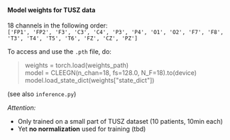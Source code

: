 #### Model weights for TUSZ data

18 channels in the following order: \
`['FP1', 'FP2', 'F3', 'C3', 'C4', 'P3', 'P4', 'O1', 'O2', 'F7', 'F8', 'T3', 'T4', 'T5', 'T6', 'FZ', 'CZ', 'PZ']`

To access and use the `.pth` file, do: 
>weights = torch.load(weights_path) \
model = CLEEGN(n_chan=18, fs=128.0, N_F=18).to(device) \
model.load_state_dict(weights["state_dict"])

(see also `inference.py`)

*Attention:* 
- Only trained on a small part of TUSZ dataset (10 patients, 10min each)
- Yet **no normalization** used for training (tbd)
